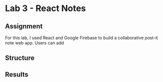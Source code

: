 # Lab 3 - React Notes

## Assignment
For this lab, I used React and Google Firebase to build a collaborative post-it note web app. Users can add 

## Structure


## Results
